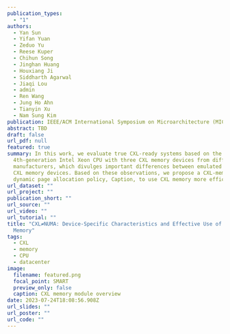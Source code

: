 ```yaml
---
publication_types:
  - "1"
authors:
  - Yan Sun
  - Yifan Yuan
  - Zeduo Yu
  - Reese Kuper
  - Chihun Song
  - Jinghan Huang
  - Houxiang Ji
  - Siddharth Agarwal
  - Jiaqi Lou
  - admin
  - Ren Wang
  - Jung Ho Ahn
  - Tianyin Xu
  - Nam Sung Kim
publication: IEEE/ACM International Symposium on Microarchitecture (MICRO, accepted)
abstract: TBD
draft: false
url_pdf: null
featured: true
summary: In this work, we evaluate true CXL-ready systems based on the latest
  4th-generation Intel Xeon CPU with three CXL memory devices from different
  manufacturers, which divulges important differences between emulated and true
  CXL memory devices. Based on these observations, we propose a CXL-memory-aware
  dynamic page allocation policy, Caption, to use CXL memory more efficiently.
url_dataset: ""
url_project: ""
publication_short: ""
url_source: ""
url_video: ""
url_tutorial: ""
title: "CXL≠NUMA: Device-Specific Characteristics and Effective Use of True CXL
  Memory"
tags:
  - CXL
  - memory
  - CPU
  - datacenter
image:
  filename: featured.png
  focal_point: SMART
  preview_only: false
  caption: CXL memory module overview
date: 2023-07-24T18:08:56.908Z
url_slides: ""
url_poster: ""
url_code: ""
---
```

